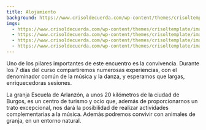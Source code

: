```yaml
---
title: Alojamiento
background: https://www.crisoldecuerda.com/wp-content/themes/crisoltemplate/images/night.jpg
imgs:
  - https://www.crisoldecuerda.com/wp-content/themes/crisoltemplate/images/granja3.jpg
  - https://www.crisoldecuerda.com/wp-content/themes/crisoltemplate/images/granja1.jpg
  - https://www.crisoldecuerda.com/wp-content/themes/crisoltemplate/images/granja2.jpg
  - https://www.crisoldecuerda.com/wp-content/themes/crisoltemplate/images/granja4.jpg
---
```


Uno de los pilares importantes de este encuentro es la convivencia. Durante los 7 días del curso compartiremos numerosas experiencias, con el denominador común de la música y la danza, y esperamos que largas, enriquecedoras sesiones.

La granja Escuela de Arlanzón, a unos 20 kilómetros de la ciudad de Burgos, es un centro de turismo y ocio que, además de proporcionarnos un trato excepcional, nos dará la posibilidad de realizar actividades complementarias a la música. Además podremos convivir con animales de granja, en un entorno natural.
